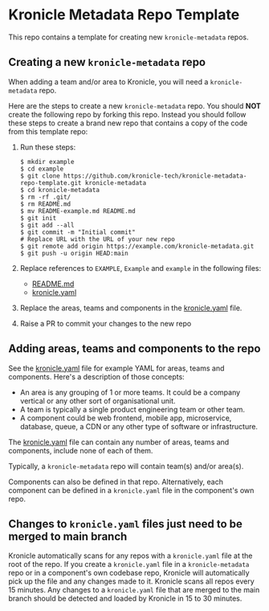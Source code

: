 # Kronicle Metadata Repo Template

This repo contains a template for creating new `kronicle-metadata` repos.

## Creating a new `kronicle-metadata` repo

When adding a team and/or area to Kronicle, you will need a `kronicle-metadata` repo.

Here are the steps to create a new `kronicle-metadata` repo.  You should **NOT** create the following
repo by forking this repo.  Instead you should follow these steps to create a brand new repo that
contains a copy of the code from this template repo:

1. Run these steps:
   
   ```shell
   $ mkdir example
   $ cd example
   $ git clone https://github.com/kronicle-tech/kronicle-metadata-repo-template.git kronicle-metadata
   $ cd kronicle-metadata
   $ rm -rf .git/
   $ rm README.md
   $ mv README-example.md README.md
   $ git init
   $ git add --all
   $ git commit -m "Initial commit"
   # Replace URL with the URL of your new repo 
   $ git remote add origin https://example.com/kronicle-metadata.git
   $ git push -u origin HEAD:main
   ```
   
3. Replace references to `EXAMPLE`, `Example` and `example` in the following files:
   * [README.md](README.md)
   * [kronicle.yaml](kronicle.yaml)
4. Replace the areas, teams and components in the [kronicle.yaml](kronicle.yaml) file.
5. Raise a PR to commit your changes to the new repo

## Adding areas, teams and components to the repo

See the [kronicle.yaml](kronicle.yaml) file for example YAML for areas, teams and components.
Here's a description of those concepts: 

* An area is any grouping of 1 or more teams. It could be a company vertical or any other sort of organisational unit.
* A team is typically a single product engineering team or other team.
* A component could be web frontend, mobile app, microservice, database, queue, a CDN or any other type of software or
 infrastructure.

The [kronicle.yaml](kronicle.yaml) file can contain any number of areas, teams and components,
include none of each of them.

Typically, a `kronicle-metadata` repo will contain team(s) and/or area(s).

Components can also be defined in that repo. Alternatively, each component can be defined in a `kronicle.yaml`
file in the component's own repo.

## Changes to `kronicle.yaml` files just need to be merged to main branch

Kronicle automatically scans for any repos with a `kronicle.yaml` file at the
root of the repo.  If you create a `kronicle.yaml` file in a `kronicle-metadata` repo or in a component's own
codebase repo, Kronicle will automatically pick up the file and any changes made to it.  Kronicle
scans all repos every 15 minutes.  Any changes to a `kronicle.yaml` file that are merged to the main branch 
should be detected and loaded by Kronicle in 15 to 30 minutes.  
